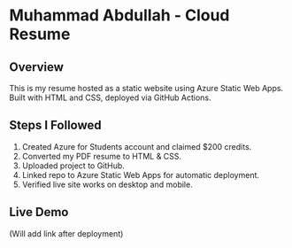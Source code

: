 # Muhammad Abdullah - Cloud Resume

## Overview
This is my resume hosted as a static website using Azure Static Web Apps.  
Built with HTML and CSS, deployed via GitHub Actions.

## Steps I Followed
1. Created Azure for Students account and claimed $200 credits.
2. Converted my PDF resume to HTML & CSS.
3. Uploaded project to GitHub.
4. Linked repo to Azure Static Web Apps for automatic deployment.
5. Verified live site works on desktop and mobile.

## Live Demo
(Will add link after deployment)

